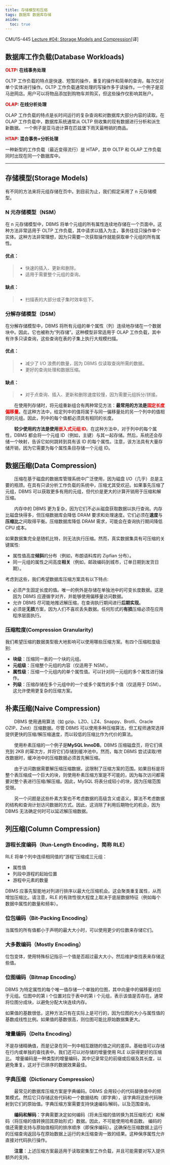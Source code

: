 ```yaml
---
title: 存储模型和压缩
tags: 数据库 数据库存储
aside:
  toc: true
---
```


CMU15-445 [Lecture #04: Storage Models and Compression](https://15445.courses.cs.cmu.edu/spring2023/notes/05-storage3.pdf)[译]

<!--more-->

## 数据库工作负载(Database Workloads)

**<font color = red>OLTP</font>: 在线事务处理**

OLTP 工作负载的特点是快速、短暂的操作，重复的操作和简单的查询，每次仅对单个实体进行操作。OLTP 工作负载通常处理的写操作多于读操作。一个例子是亚马逊网店。用户可以将物品添加到购物车并购买，但这些操作仅影响其账户。

**<font color = red>OLAP</font>: 在线分析处理**

OLAP 工作负载的特点是长时间运行的复杂查询和对数据库大部分内容的读取。在 OLAP 工作负载中，数据库系统通常从 OLTP 侧收集的现有数据进行分析和派生新数据。
一个例子是亚马逊计算在匹兹堡下雨天最畅销的商品。

**<font color = red>HTAP</font>: 混合事务+分析处理**

一种新型的工作负载（最近变得流行）是 HTAP，其中 OLTP 和 OLAP 工作负载同时出现在同一个数据库中。

---

## 存储模型(Storage Models)

有不同的方法来将元组存储在页中。到目前为止，我们假定采用了 n 元存储模型。

### N 元存储模型（NSM）

在 n 元存储模型中，DBMS 将单个元组的所有属性连续地存储在一个页面中。这种方法非常适用于 OLTP 工作负载，其中请求以插入为主，事务往往只操作单个实体。这种方法非常理想，因为只需要一次获取操作就能获取单个元组的所有属性。

#### 优点：

> - 快速的插入、更新和删除。
> - 适用于需要整个元组的查询。

#### 缺点：

> - 扫描表的大部分或子集时效率低下。

### 分解存储模型（DSM）

在分解存储模型中，DBMS 将所有元组的单个属性（列）连续地存储在一个数据块中。因此，它也被称为“列存储”。这种模型非常适用于 OLAP 工作负载，其中有许多只读查询，这些查询在表的子集上执行大规模扫描。

#### 优点：

> - 减少了 I/O 浪费的数量，因为 DBMS 仅读取查询所需的数据。
> - 更好的查询处理和数据压缩。

#### 缺点：

> - 对于点查询、插入、更新和删除速度较慢，因为需要元组拆分/拼接。

&emsp;&emsp;在使用列存储时，将元组重新组合有两种常见方法：**最常用的方法是<font color = red>固定长度偏移量</font>**。在这种方法中，给定列中的值将属于与同一偏移量处的另一个列中的值相同的元组。因此，列中的每个值都必须具有相同的长度。

&emsp;&emsp;**较少使用的方法是使用<font color = red>嵌入式元组 ID</font>**。在这种方法中，对于列中的每个属性，DBMS 都会将一个元组 ID（例如，主键）与其一起存储。然后，系统还会存储一个映射，告诉它如何跳转到具有该 ID 的每个属性。注意，该方法具有大量存储开销，因为它需要为每个属性条目存储一个元组 ID。

## 数据压缩(Data Compression)

&emsp;&emsp;压缩在基于磁盘的数据库管理系统中广泛使用，因为磁盘 I/O（几乎）总是主要的瓶颈。在具有只读分析工作负载的系统中，压缩尤其受欢迎。如果事先压缩了元组，DBMS 可以获取更多有用的元组，但代价是更大的计算开销用于压缩和解压缩。

&emsp;&emsp;内存中的 DBMS 更为复杂，因为它们不必从磁盘获取数据以执行查询。内存比磁盘快得多，但压缩数据库会降低 DRAM 要求和处理速度。它们必须在**速度**与**压缩比**之间取得平衡。压缩数据库降低 DRAM 需求，可能会在查询执行期间降低 CPU 成本。

如果数据集完全是随机比特，则无法执行压缩。然而，真实数据集具有可压缩的关键属性:

- 属性值高度**倾斜**的分布（例如，布朗语料库的 Zipfian 分布）。
- 同一元组的属性之间高度**相关**（例如，邮政编码到城市，订单日期到发货日期）。

考虑到这些，我们希望数据库压缩方案具有以下特点:

- 必须产生固定长度的值。唯一的例外是存储在单独池中的可变长度数据。这是因为 DBMS 应遵循字对齐，并能够使用偏移量访问数据。
- 允许 DBMS 尽可能地推迟解压缩，在查询执行期间进行**后期实现**。
- 必须是**无损**方案，因为人们不喜欢丢失数据。任何形式的**有损**压缩必须在应用程序层面执行。

### 压缩粒度(Compression Granularity)

我们希望压缩的数据类型极大地影响可以使用哪些压缩方案。有四个压缩粒度级别:

- **块级**：压缩同一表的一个块的元组。
- **元组级**：压缩整个元组的内容（仅适用于 NSM）。
- **属性级**：压缩一个元组内的单个属性值。可以针对同一元组的多个属性进行操作。
- **列级**：压缩存储在多个元组中的一个或多个属性的多个值（仅适用于 DSM）。这允许使用更复杂的压缩方案。

## 朴素压缩(Naive Compression)

&emsp;&emsp;DBMS 使用通用算法（如 gzip、LZO、LZ4、Snappy、Brotli、Oracle OZIP、Zstd）压缩数据。尽管 DBMS 可以使用多种压缩算法，但工程师通常选择提供更快的压缩/解压缩速度，而以较低的压缩比作为代价的算法。

&emsp;&emsp;使用朴素压缩的一个例子是**MySQL InnoDB**。DBMS 压缩磁盘页，将它们填充到 2KB 的幂次方，并将它们存储到缓冲池中。然而，每次 DBMS 尝试读取/修改数据时，缓冲池中的压缩数据必须首先解压缩。

&emsp;&emsp;由于访问数据需要解压缩压缩数据，这限制了压缩方案的范围。如果目标是将整个表压缩成一个巨大的块，则使用朴素压缩方案是不可能的，因为每次访问都需要对整个表进行压缩/解压缩。因此，MySQL 将表分成较小的块，因为压缩范围受限。

&emsp;&emsp;另一个问题是这些朴素方案也不考虑数据的高级含义或语义。算法不考虑数据的结构和查询计划访问数据的方式。因此，这消除了利用后期物化的机会，因为 DBMS 无法确定何时可以延迟解压缩数据。

## 列压缩(Column Compression)

### 游程长度编码（Run-Length Encoding，简称 RLE）

RLE 将单个列中连续相同值的“游程”压缩成三元组：

- 属性值
- 列段中游程的起始位置
- 游程中元素的数量

DBMS 应事先智能地对列进行排序以最大化压缩机会。这会聚类重复属性，从而增加压缩比。请注意，RLE 的有效性很大程度上取决于底层数据特征（例如每个数据中属性的数量和频率）。

### 位包编码（Bit-Packing Encoding）

当属性的所有值都小于声明的最大大小时，可以使用更少的位数来存储它们。

### 大多数编码（Mostly Encoding）

位包变体，使用特殊标记指示一个值是否超过最大大小，然后维护查找表来存储这些值。

### 位图编码（Bitmap Encoding）

DBMS 为特定属性的每个唯一值存储一个单独的位图，其中向量中的偏移量对应于元组。位图中的第 i 个位置对应于表中的第 i 个元组，表示该值是否存在。通常将位图分成块，以避免分配大块连续内存。

如果值的基数很低，这种方法只有在实际上是可行的，因为位图的大小与属性值的基数成线性比例。如果值的基数很高，则位图可能比原始数据集更大。

### 增量编码（Delta Encoding）

不是存储精确值，而是记录在同一列中相互跟随的值之间的差异。基础值可以存储在行内或单独的查找表中。我们还可以对存储的增量使用 RLE 以获得更好的压缩比。
增量编码是一种类型的增量编码，其中记录常见的前缀或后缀及其长度，以避免重复。这对于已排序的数据效果最佳。

### 字典压缩（Dictionary Compression）

&emsp;&emsp;最常见的数据库压缩方案是字典编码。DBMS 会用较小的代码替换值中的频繁模式。然后它只存储这些代码和一个数据结构（即字典），该字典将这些代码映射到它们的原始值。字典压缩方案需要支持快速编码/解码，以及范围查询。

&emsp;&emsp;**编码和解码**：字典需要决定如何编码（将未压缩的值转换为其压缩形式）和解码（将压缩的值转换回其原始形式）数据。因此，不可能使用哈希函数。 编码的值还需要支持与原始值相同的排序顺序（即保序编码）。这确保在压缩数据上运行的压缩查询返回与在原始数据上运行的未压缩查询一致的结果。这种保序属性允许直接对代码执行操作。

&emsp;&emsp;**注意**：上述压缩方案最适用于读取密集型工作负载，并且可能需要对写入提供额外的支持。
